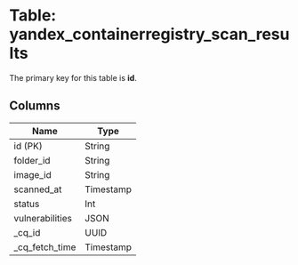 # Table: yandex_containerregistry_scan_results


The primary key for this table is **id**.


## Columns
| Name          | Type          |
| ------------- | ------------- |
|id (PK)|String|
|folder_id|String|
|image_id|String|
|scanned_at|Timestamp|
|status|Int|
|vulnerabilities|JSON|
|_cq_id|UUID|
|_cq_fetch_time|Timestamp|